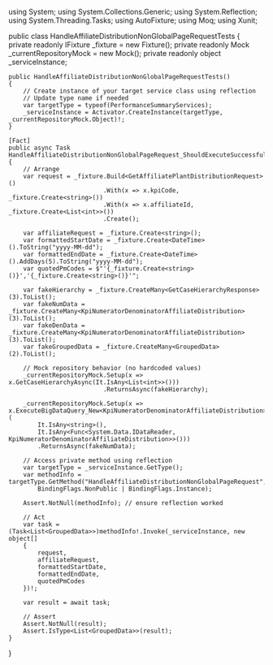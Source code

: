 using System;
using System.Collections.Generic;
using System.Reflection;
using System.Threading.Tasks;
using AutoFixture;
using Moq;
using Xunit;

public class HandleAffiliateDistributionNonGlobalPageRequestTests
{
    private readonly IFixture _fixture = new Fixture();
    private readonly Mock<ICurrentRepository> _currentRepositoryMock = new Mock<ICurrentRepository>();
    private readonly object _serviceInstance;

    public HandleAffiliateDistributionNonGlobalPageRequestTests()
    {
        // Create instance of your target service class using reflection
        // Update type name if needed
        var targetType = typeof(PerformanceSummaryServices);
        _serviceInstance = Activator.CreateInstance(targetType, _currentRepositoryMock.Object)!;
    }

    [Fact]
    public async Task HandleAffiliateDistributionNonGlobalPageRequest_ShouldExecuteSuccessfully_UsingAutoFixture()
    {
        // Arrange
        var request = _fixture.Build<GetAffiliatePlantDistributionRequest>()
                              .With(x => x.kpiCode, _fixture.Create<string>())
                              .With(x => x.affiliateId, _fixture.Create<List<int>>())
                              .Create();

        var affiliateRequest = _fixture.Create<string>();
        var formattedStartDate = _fixture.Create<DateTime>().ToString("yyyy-MM-dd");
        var formattedEndDate = _fixture.Create<DateTime>().AddDays(5).ToString("yyyy-MM-dd");
        var quotedPmCodes = $"'{_fixture.Create<string>()}','{_fixture.Create<string>()}'";

        var fakeHierarchy = _fixture.CreateMany<GetCaseHierarchyResponse>(3).ToList();
        var fakeNumData = _fixture.CreateMany<KpiNumeratorDenominatorAffiliateDistribution>(3).ToList();
        var fakeDenData = _fixture.CreateMany<KpiNumeratorDenominatorAffiliateDistribution>(3).ToList();
        var fakeGroupedData = _fixture.CreateMany<GroupedData>(2).ToList();

        // Mock repository behavior (no hardcoded values)
        _currentRepositoryMock.Setup(x => x.GetCaseHierarchyAsync(It.IsAny<List<int>>()))
                              .ReturnsAsync(fakeHierarchy);

        _currentRepositoryMock.Setup(x => x.ExecuteBigDataQuery_New<KpiNumeratorDenominatorAffiliateDistribution>(
            It.IsAny<string>(),
            It.IsAny<Func<System.Data.IDataReader, KpiNumeratorDenominatorAffiliateDistribution>>()))
            .ReturnsAsync(fakeNumData);

        // Access private method using reflection
        var targetType = _serviceInstance.GetType();
        var methodInfo = targetType.GetMethod("HandleAffiliateDistributionNonGlobalPageRequest",
            BindingFlags.NonPublic | BindingFlags.Instance);

        Assert.NotNull(methodInfo); // ensure reflection worked

        // Act
        var task = (Task<List<GroupedData>>)methodInfo!.Invoke(_serviceInstance, new object[]
        {
            request,
            affiliateRequest,
            formattedStartDate,
            formattedEndDate,
            quotedPmCodes
        })!;

        var result = await task;

        // Assert
        Assert.NotNull(result);
        Assert.IsType<List<GroupedData>>(result);
    }
}

